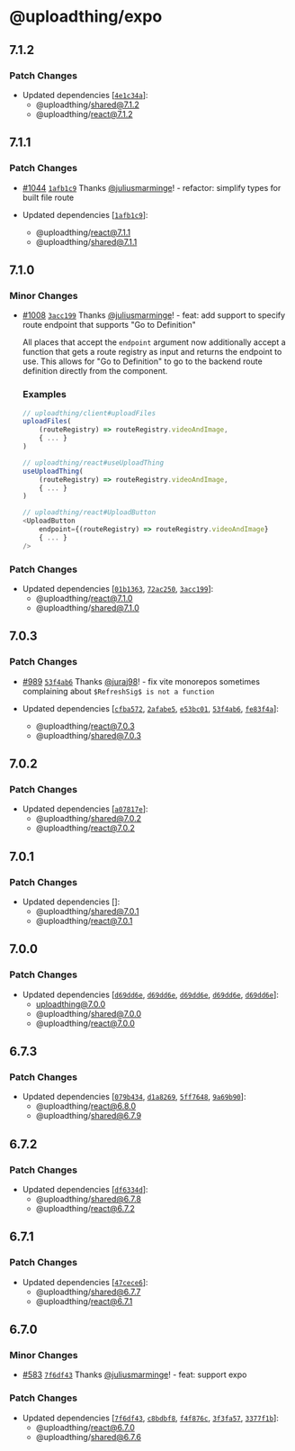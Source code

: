 # @uploadthing/expo

## 7.1.2

### Patch Changes

- Updated dependencies [[`4e1c34a`](https://github.com/pingdotgg/uploadthing/commit/4e1c34a529a4d25a3b8ccd595dbc6d136d59cea2)]:
  - @uploadthing/shared@7.1.2
  - @uploadthing/react@7.1.2

## 7.1.1

### Patch Changes

- [#1044](https://github.com/pingdotgg/uploadthing/pull/1044) [`1afb1c9`](https://github.com/pingdotgg/uploadthing/commit/1afb1c941de6cb40aae344c8530e592f0b5f8ae6) Thanks [@juliusmarminge](https://github.com/juliusmarminge)! - refactor: simplify types for built file route

- Updated dependencies [[`1afb1c9`](https://github.com/pingdotgg/uploadthing/commit/1afb1c941de6cb40aae344c8530e592f0b5f8ae6)]:
  - @uploadthing/react@7.1.1
  - @uploadthing/shared@7.1.1

## 7.1.0

### Minor Changes

- [#1008](https://github.com/pingdotgg/uploadthing/pull/1008) [`3acc199`](https://github.com/pingdotgg/uploadthing/commit/3acc199821637bda1605cd7130325e8783710908) Thanks [@juliusmarminge](https://github.com/juliusmarminge)! - feat: add support to specify route endpoint that supports "Go to Definition"

  All places that accept the `endpoint` argument now additionally accept a function that gets a route registry as input and returns the endpoint to use. This allows for "Go to Definition" to go to the backend route definition directly from the component.

  ### Examples

  ```ts
  // uploadthing/client#uploadFiles
  uploadFiles(
      (routeRegistry) => routeRegistry.videoAndImage,
      { ... }
  )

  // uploadthing/react#useUploadThing
  useUploadThing(
      (routeRegistry) => routeRegistry.videoAndImage,
      { ... }
  )

  // uploadthing/react#UploadButton
  <UploadButton
      endpoint={(routeRegistry) => routeRegistry.videoAndImage}
      { ... }
  />
  ```

### Patch Changes

- Updated dependencies [[`01b1363`](https://github.com/pingdotgg/uploadthing/commit/01b136310de7d620c3298d16f6cbd255e168c7e5), [`72ac250`](https://github.com/pingdotgg/uploadthing/commit/72ac25044f14d2c0b5c5b870b9bb4218c766abf2), [`3acc199`](https://github.com/pingdotgg/uploadthing/commit/3acc199821637bda1605cd7130325e8783710908)]:
  - @uploadthing/react@7.1.0
  - @uploadthing/shared@7.1.0

## 7.0.3

### Patch Changes

- [#989](https://github.com/pingdotgg/uploadthing/pull/989) [`53f4ab6`](https://github.com/pingdotgg/uploadthing/commit/53f4ab6daa5b75b31c78e6ed441e4bf2f836c5d2) Thanks [@juraj98](https://github.com/juraj98)! - fix vite monorepos sometimes complaining about `$RefreshSig$ is not a function`

- Updated dependencies [[`cfba572`](https://github.com/pingdotgg/uploadthing/commit/cfba572b88d761da4fc4e6afa04c06fd4b5355de), [`2afabe5`](https://github.com/pingdotgg/uploadthing/commit/2afabe59a0e6319ec469eba670b1e3e920f596ee), [`e53bc01`](https://github.com/pingdotgg/uploadthing/commit/e53bc0175adff160a2bcaa621f66ed744f327c74), [`53f4ab6`](https://github.com/pingdotgg/uploadthing/commit/53f4ab6daa5b75b31c78e6ed441e4bf2f836c5d2), [`fe83f4a`](https://github.com/pingdotgg/uploadthing/commit/fe83f4a342f2e04bf5b069613621e77ec5acbe9e)]:
  - @uploadthing/react@7.0.3
  - @uploadthing/shared@7.0.3

## 7.0.2

### Patch Changes

- Updated dependencies [[`a07817e`](https://github.com/pingdotgg/uploadthing/commit/a07817e6240898ab80fbb01b352501aab31ba6bc)]:
  - @uploadthing/shared@7.0.2
  - @uploadthing/react@7.0.2

## 7.0.1

### Patch Changes

- Updated dependencies []:
  - @uploadthing/shared@7.0.1
  - @uploadthing/react@7.0.1

## 7.0.0

### Patch Changes

- Updated dependencies [[`d69dd6e`](https://github.com/pingdotgg/uploadthing/commit/d69dd6e434281796cc41a3d70610ecffab7c3f13), [`d69dd6e`](https://github.com/pingdotgg/uploadthing/commit/d69dd6e434281796cc41a3d70610ecffab7c3f13), [`d69dd6e`](https://github.com/pingdotgg/uploadthing/commit/d69dd6e434281796cc41a3d70610ecffab7c3f13), [`d69dd6e`](https://github.com/pingdotgg/uploadthing/commit/d69dd6e434281796cc41a3d70610ecffab7c3f13), [`d69dd6e`](https://github.com/pingdotgg/uploadthing/commit/d69dd6e434281796cc41a3d70610ecffab7c3f13)]:
  - uploadthing@7.0.0
  - @uploadthing/shared@7.0.0
  - @uploadthing/react@7.0.0

## 6.7.3

### Patch Changes

- Updated dependencies [[`079b434`](https://github.com/pingdotgg/uploadthing/commit/079b43423793b2c4510bc6058174d8607dd402c4), [`d1a8269`](https://github.com/pingdotgg/uploadthing/commit/d1a8269923a9574dfb812886ae7f73fb0c349195), [`5ff7648`](https://github.com/pingdotgg/uploadthing/commit/5ff7648b7537cac33f60411ae670f2113e97539c), [`9a69b90`](https://github.com/pingdotgg/uploadthing/commit/9a69b906ed921ac7d2b8aa56445f25935401f20e)]:
  - @uploadthing/react@6.8.0
  - @uploadthing/shared@6.7.9

## 6.7.2

### Patch Changes

- Updated dependencies [[`df6334d`](https://github.com/pingdotgg/uploadthing/commit/df6334d368970ec9791b85f97c58eb7958421e78)]:
  - @uploadthing/shared@6.7.8
  - @uploadthing/react@6.7.2

## 6.7.1

### Patch Changes

- Updated dependencies [[`47cece6`](https://github.com/pingdotgg/uploadthing/commit/47cece61d2a76fcdf498f15678528708c47e39b7)]:
  - @uploadthing/shared@6.7.7
  - @uploadthing/react@6.7.1

## 6.7.0

### Minor Changes

- [#583](https://github.com/pingdotgg/uploadthing/pull/583) [`7f6df43`](https://github.com/pingdotgg/uploadthing/commit/7f6df4312d65aa6fd35911c0a7e388cda39eb2bd) Thanks [@juliusmarminge](https://github.com/juliusmarminge)! - feat: support expo

### Patch Changes

- Updated dependencies [[`7f6df43`](https://github.com/pingdotgg/uploadthing/commit/7f6df4312d65aa6fd35911c0a7e388cda39eb2bd), [`c8bdbf8`](https://github.com/pingdotgg/uploadthing/commit/c8bdbf8293be2b235a936214ccec398266851f16), [`f4f876c`](https://github.com/pingdotgg/uploadthing/commit/f4f876c1a0d4d0fe25302c84c0396fb737cd6458), [`3f3fa57`](https://github.com/pingdotgg/uploadthing/commit/3f3fa572e41dec0dd8ebc94aef20648a8f3bf8d4), [`3377f1b`](https://github.com/pingdotgg/uploadthing/commit/3377f1b9f8d1ae87f7202bf0aeb67bb6a6fa1487)]:
  - @uploadthing/react@6.7.0
  - @uploadthing/shared@6.7.6
